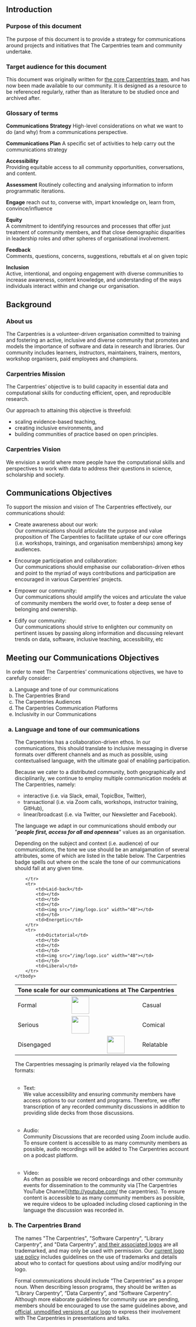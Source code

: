 ## Introduction

### Purpose of this document

The purpose of this document is to provide a strategy for communications around projects and initiatives that The Carpentries team and community undertake.

### Target audience for this document

This document was originally written for [the core Carpentries team](http://carpentries.org/team), and has now been made available to our community. It is designed as a resource to be referenced regularly, rather than as literature to be studied once and archived after.

### Glossary of terms

**Communications Strategy**
High-level considerations on what we want to do (and why) from a communications perspective.

**Communications Plan**
A specific set of activities to help carry out the communications strategy		

**Accessibility**    
Providing equitable access to all community opportunities, conversations, and content.

**Assessment** 
Routinely collecting and analysing information to inform programmatic iterations.

**Engage**
reach out to, converse with, impart knowledge on, learn from, convince/influence	

**Equity**              
A commitment to identifying resources and processes that offer just treatment of community members, and that close demographic disparities in leadership roles and other spheres of organisational involvement.

**Feedback**	
Comments, questions, concerns, suggestions, rebuttals et al on given topic

**Inclusion**           
Active, intentional, and ongoing engagement with diverse communities to increase awareness, content knowledge, and understanding of the ways individuals interact within and change our organisation.
 
## Background

### About us

The Carpentries is a volunteer-driven organisation committed to training and fostering an active, inclusive and diverse community that promotes and models the importance of software and data in research and libraries. Our community includes learners, instructors, maintainers, trainers, mentors, workshop organisers, paid employees and champions.

### Carpentries Mission

The Carpentries’ objective is to build capacity in essential data and computational skills for conducting efficient, open, and reproducible research.

Our approach to attaining this objective is threefold:
- scaling evidence-based teaching, 
- creating inclusive environments, and
- building communities of practice based on open principles.

### Carpentries Vision

We envision a world where more people have the computational skills and perspectives to work with data to address their questions in science, scholarship and society. 


## Communications Objectives

To support the mission and vision of The Carpentries effectively, our communications should:

- Create awareness about our work:<br>
  Our communications should articulate the purpose and value proposition of The Carpentries to facilitate uptake of our core offerings (i.e. workshops, trainings, and organisation memberships) among key audiences.

- Encourage participation and collaboration:<br>
  Our communications should emphasise our collaboration-driven ethos and point to the myriad of ways contributions and participation are encouraged in various Carpentries’ projects. 

-  Empower our community:<br>
  Our communications should amplify the voices and articulate the value of community members the world over, to foster a deep sense of belonging and ownership. 

- Edify our community:<br>
  Our communications should strive to enlighten our community on pertinent issues by passing along information and discussing relevant trends on data, software, inclusive teaching, accessibility, etc 

## Meeting our Communications Objectives
  
In order to meet The Carpentries’ communications objectives, we have to carefully consider:

<ol style="list-style-type: lower-alpha;">
<li>Language and tone of our communications</li>
<li>The Carpentries Brand</li>
<li>The Carpentries Audiences</li>
<li>The Carpentries Communication Platforms</li>
<li>Inclusivity in our Communications</li>
</ol>


<ol style="list-style-type: lower-alpha;">

<h3><li>Language and tone of our communications</li></h3>

The Carpentries has a collaboration-driven ethos. In our communications, this should translate to inclusive messaging in diverse formats over different channels and as much as possible, using contextualised language, with the ultimate goal of enabling participation.

Because we cater to a distributed community, both geographically and disciplinarily, we continue to employ multiple communication models at The Carpentries, namely:

- interactive (i.e. via Slack, email, TopicBox, Twitter),
- transactional (i.e. via Zoom calls, workshops, instructor training, GitHub),  
- linear/broadcast (i.e. via Twitter, our Newsletter and Facebook).

The language we adapt in our communications should embody our "***people first, access for all and openness***" values as an organisation.

Depending on the subject and context (i.e. audience) of our communications, the tone we use should be an amalgamation of several attributes, some of which are listed in the table below. The Carpentries badge spells out where on the scale the tone of our communications should fall at any given time.

<table>
    <thead>
        <tr>
            <th colspan=7>Tone scale for our communications at The Carpentries</th>  
        </tr>
    </thead>
    <tbody>
        <tr>
            <td>Formal</td>
            <td></td>
            <td><img src="/img/logo.ico" width="48"></td>
            <td></td>
            <td></td>
            <td></td>
            <td>Casual</td>
        </tr>
        <tr>
            <td>Serious</td>
            <td></td>
            <td><img src="/img/logo.ico" width="48"></td>
            <td></td>
            <td></td>
            <td></td>
            <td>Comical</td>
        </tr>
        <tr>
            <td>Disengaged</td>
            <td></td>
            <td></td>
            <td></td>
            <td><img src="/img/logo.ico" width="48"></td>
            <td></td>
            <td>Relatable</td>
          
        </tr>
        <tr>
            <td>Laid-back</td>
            <td></td>
            <td></td>
            <td></td>
            <td><img src="/img/logo.ico" width="48"></td>
            <td></td>
            <td>Energetic</td>
        </tr>
        <tr>
            <td>Dictatorial</td>
            <td></td>
            <td></td>
            <td></td>
            <td><img src="/img/logo.ico" width="48"></td>
            <td></td>
            <td>Liberal</td>
        </tr>
    </tbody>
</table>

The Carpentries messaging is primarily relayed via the following formats: <br><br>

- Text: <br>
We value accessibility and ensuring community members have access options to our content and programs. Therefore, we offer transcription of any recorded community discussions in addition to providing slide decks from those discussions. <br><br>

- Audio: <br>
Community Discussions that are recorded using Zoom include audio. To ensure content is accessible to as many community members as possible, audio recordings will be added to The Carpentries account on a podcast platform. <br><br>

- Video: <br>
As often as possible we record onboardings and other community events for dissemination to the community via [The Carpentries YouTube Channel](http://youtube.com/ the carpentries). To ensure  content is accessible to as many community members as possible, we require videos to be uploaded including closed captioning in the language the discussion was recorded in.<br>

<h3><li>The Carpentries Brand</li></h3>

The names "The Carpentries", "Software Carpentry", “Library Carpentry”, and "Data Carpentry", [and their associated logos](https://github.com/carpentries/logo) are all trademarked, and may only be used with permission. Our [current logo use policy](https://docs.google.com/document/d/1vOJ2AT5XWtqEKwZ79k88KUW6glE69BMVpL1LbY-nVlo/edit) includes guidelines on the use of trademarks and details about who to contact for questions about using and/or modifying our logo.

Formal communications should include “The Carpentries” as a proper noun. When describing lesson programs, they should be written as “Library Carpentry”, “Data Carpentry”, and “Software Carpentry”. Although more elaborate guidelines for community use are pending, members should be encouraged to use the same guidelines above, and [official, unmodified versions of our logo](https://github.com/carpentries/logo) to express their involvement with The Carpentries in presentations and talks.





</ol>




